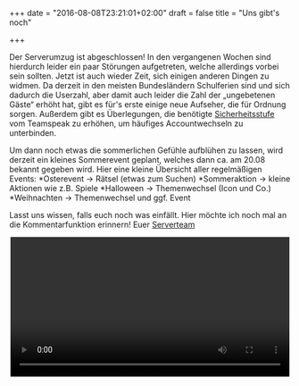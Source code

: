+++
date = "2016-08-08T23:21:01+02:00"
draft = false
title = "Uns gibt's noch"

+++

Der Serverumzug ist abgeschlossen!  In den vergangenen Wochen sind hierdurch leider ein paar Störungen aufgetreten, welche allerdings vorbei sein sollten.
Jetzt ist auch wieder Zeit, sich einigen anderen Dingen zu widmen. Da derzeit in den meisten Bundesländern Schulferien sind und sich dadurch die Userzahl, aber damit auch leider die Zahl der „ungebetenen Gäste“ erhöht hat, gibt es für's erste einige neue Aufseher, die für Ordnung sorgen.
Außerdem gibt es Überlegungen, die benötigte <a href="https://www.teamspeak-info.de/ts_faq_sicherheitsstufe_identitaeten.htm">Sicherheitsstufe</a> vom Teamspeak zu erhöhen, um häufiges Accountwechseln zu unterbinden. 

Um dann noch etwas die sommerlichen Gefühle aufblühen zu lassen, wird derzeit ein kleines Sommerevent geplant, welches dann ca. am 20.08 bekannt gegeben wird.
Hier eine kleine Übersicht aller regelmäßigen Events: 
*Osterevent -> Rätsel (etwas zum Suchen)
*Sommeraktion -> kleine Aktionen wie z.B. Spiele
*Halloween -> Themenwechsel (Icon und Co.)
*Weihnachten -> Themenwechsel und ggf. Event

Lasst uns wissen, falls euch noch was einfällt. Hier möchte ich noch mal an die Kommentarfunktion erinnern!
Euer <a href=“https://storage.biocrafting.net/f/4b462aff62/“>Serverteam</a>

<div style="text-align:center">
<video width="500" "height="500" loop autoplay >
  <source type="video/webm" src="http://www.relatably.com/m/img/constructive-memes/hxidc.jpg"></source>
  <p>Your browser does not support the video element.</p>
</video></div>
